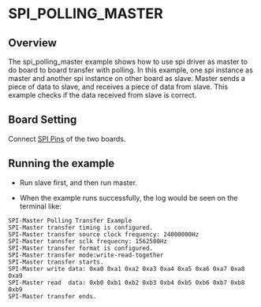 # SPI_POLLING_MASTER

## Overview

The spi_polling_master example shows how to use spi driver as master to do board to board transfer with polling.
In this example, one spi instance as master and another spi instance on other board as slave. Master sends a piece of data to slave, and receives a piece of data from slave. This example checks if the data received from slave is correct.

## Board Setting

Connect [SPI Pins](lab_board_app_spi_pin) of the two boards.


## Running the example

- Run slave first, and then run master.

- When the example runs successfully, the log would be seen on the terminal like:
```console
SPI-Master Polling Transfer Example
SPI-Master transfer timing is configured.
SPI-Master transfer source clock frequency: 24000000Hz
SPI-Master tannsfer sclk frequecny: 1562500Hz
SPI-Master transfer format is configured.
SPI-Master transfer mode:write-read-together
SPI-Master transfer starts.
SPI-Master write data: 0xa0 0xa1 0xa2 0xa3 0xa4 0xa5 0xa6 0xa7 0xa8 0xa9
SPI-Master read  data: 0xb0 0xb1 0xb2 0xb3 0xb4 0xb5 0xb6 0xb7 0xb8 0xb9
SPI-Master transfer ends.
```
